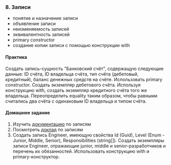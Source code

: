 ### 8. Записи
- понятие и назначение записи
- объявление записи
- неизменяемость записей
- эквивалентность записей
- primary constructor
- создание копии записи с помощью конструкции with

#### Практика
Создать запись-сущность "Банковский счёт", содержащую следующие данные: ID счёта, ID владельца счёта, тип счёта (дебетовый,
кредитный), баланс денежных средств на счёте. Использовать primary constructor. Создать экземпляр дебетового счёта.
Используя конструкцию with, создать экземпляр кредитного счёта того же владельца. Переопределить equality таким образом,
чтобы равными считались два счёта с одинаковым ID владельца и типом счёта.

#### Домашнее задание
1. Изучить [документацию](https://learn.microsoft.com/ru-ru/dotnet/csharp/language-reference/builtin-types/record) по записям
2. Посмотреть [доклад](https://www.youtube.com/watch?v=efOoVWf7PTY) по записям
3. Создать запись Engineer, имеющую свойства Id (Guid), Level (Enum - Junior, Middle, Senior), Responsibilities (string[]).
Создать экземпляры записи Engineer, отражающие junior, middle и senior-разработчиков и перечень их обязанностей. Использовать
конструкцию with и primary-конструктор.

